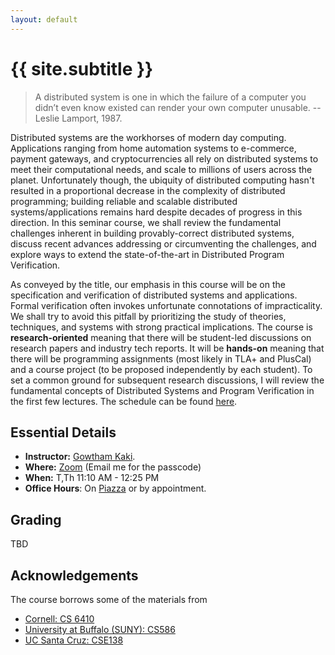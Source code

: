 ```yaml
---
layout: default
---
```


<div class="home">

<h1>{{ site.subtitle }}</h1>

</div>

> A distributed system is one in which the failure of a computer you
> didn’t even know existed can render your own computer unusable.
-- Leslie Lamport, 1987.

Distributed systems are the workhorses of modern day computing.
Applications ranging from home automation systems to e-commerce,
payment gateways, and cryptocurrencies all rely on distributed systems
to meet their computational needs, and scale to millions of users
across the planet. Unfortunately though, the ubiquity of distributed
computing hasn't resulted in a proportional decrease in the complexity
of distributed programming; building reliable and scalable distributed
systems/applications remains hard despite decades of progress in this
direction. In this seminar course, we shall review the fundamental
challenges inherent in building provably-correct distributed
systems, discuss recent advances addressing or circumventing the
challenges, and explore ways to extend the state-of-the-art in
Distributed Program Verification.

As conveyed by the title, our emphasis in this course will be on the
specification and verification of distributed systems and
applications. Formal verification often invokes unfortunate connotations
of impracticality. We shall try to avoid this pitfall by prioritizing the study of theories, techniques, and systems with
strong practical implications. The course is **research-oriented**
meaning that there will be student-led discussions on
research papers and industry tech reports. It will be **hands-on**
meaning that there will be programming assignments (most likely in TLA+
and PlusCal) and a course project (to be proposed independently by
each student). To set a common ground for subsequent research
discussions, I will review the fundamental concepts of Distributed
Systems and Program Verification in the first few lectures. The
schedule can be found [here](schedule).

## Essential Details

* **Instructor:** [Gowtham Kaki](http://gowthamk.github.io).
* **Where:** [Zoom](https://cuboulder.zoom.us/j/93436907235) (Email me
  for the passcode)
* **When:** T,Th 11:10 AM - 12:25 PM
* **Office Hours**: On [Piazza](https://piazza.com/class/kjw3pah6lmo1hv) or by appointment.

## Grading

<!-- | Item         | Due      | Weightage (%) |
|--------------|----------|--------------:|
| Assignment 1 | 19/08/19 | 5.0           |
| Assignment 2 | 03/09/19 | 5.0           |
| Quiz 1       | 04/09/19 | 15.0          |
| Assignment 3 | 30/09/19 | 5.0           |
| Assignment 4 | 14/10/19 | 5.0           |
| Quiz 2       | 16/10/19 | 15.0          |
| Assignment 5 | 30/10/19 | 5.0           |
| Assignment 6 | 11/11/19 | 5.0           |
| End Sem      | 19/11/19 | 40.0          | -->

TBD

## Acknowledgements

The course borrows some of the materials from

* [Cornell: CS 6410](http://www.cs.cornell.edu/courses/cs6410/2016fa/)
* [University at Buffalo (SUNY): CS586](https://cse.buffalo.edu/~demirbas/CSE586.html)
* [UC Santa Cruz: CSE138](http://composition.al/CSE138-2020-03/index.html)
